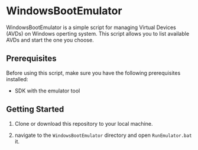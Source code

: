 # WindowsBootEmulator

WindowsBootEmulator is a simple script for managing Virtual Devices (AVDs) on Windows operting system. This script allows you to list available AVDs and start the one you choose.

## Prerequisites

Before using this script, make sure you have the following prerequisites installed:

- SDK with the emulator tool

## Getting Started

1. Clone or download this repository to your local machine.

2. navigate to the `WindowsBootEmulator` directory and open `RunEmulator.bat` it.
